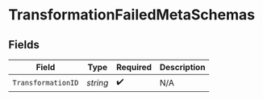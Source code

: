 # TransformationFailedMetaSchemas


## Fields

| Field              | Type               | Required           | Description        |
| ------------------ | ------------------ | ------------------ | ------------------ |
| `TransformationID` | *string*           | :heavy_check_mark: | N/A                |
